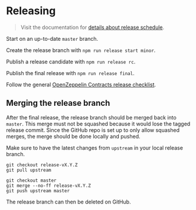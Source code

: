 # Releasing

> Visit the documentation for [details about release schedule].

Start on an up-to-date `master` branch.

Create the release branch with `npm run release start minor`.

Publish a release candidate with `npm run release rc`.

Publish the final release with `npm run release final`.

Follow the general [OpenZeppelin Contracts release checklist].

[details about release schedule]: https://docs.openzeppelin.com/contracts/releases-stability
[openzeppelin contracts release checklist]: https://github.com/OpenZeppelin/code-style/blob/master/RELEASE_CHECKLIST.md

## Merging the release branch

After the final release, the release branch should be merged back into `master`. This merge must not be squashed because it would lose the tagged release commit. Since the GitHub repo is set up to only allow squashed merges, the merge should be done locally and pushed.

Make sure to have the latest changes from `upstream` in your local release branch.

```
git checkout release-vX.Y.Z
git pull upstream
```

```
git checkout master
git merge --no-ff release-vX.Y.Z
git push upstream master
```

The release branch can then be deleted on GitHub.
